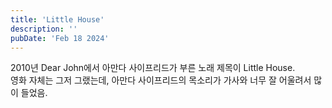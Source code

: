 ```yaml
---
title: 'Little House'
description: ''
pubDate: 'Feb 18 2024'
---
```


2010년 Dear John에서 아만다 사이프리드가 부른 노래 제목이 Little House.<br>
영화 자체는 그저 그랬는데, 아만다 사이프리드의 목소리가 가사와 너무 잘 어울려서 많이 들었음.
